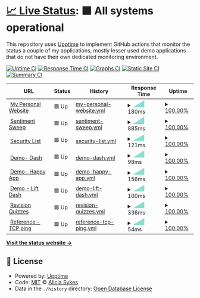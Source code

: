 # [📈 Live Status](https://lissy93.github.io/uptime): <!--live status--> **🟩 All systems operational**

This repository uses [Upptime](https://github.com/upptime/upptime) to implement GitHub actions that monitor the status a couple of my applications, mostly lesser used demo applications that do not have their own dedicated monitoring environment.

[![Uptime CI](https://github.com/lissy93/uptime/workflows/Uptime%20CI/badge.svg)](https://github.com/lissy93/uptime/actions?query=workflow%3A%22Uptime+CI%22)
[![Response Time CI](https://github.com/lissy93/uptime/workflows/Response%20Time%20CI/badge.svg)](https://github.com/lissy93/uptime/actions?query=workflow%3A%22Response+Time+CI%22)
[![Graphs CI](https://github.com/lissy93/uptime/workflows/Graphs%20CI/badge.svg)](https://github.com/lissy93/uptime/actions?query=workflow%3A%22Graphs+CI%22)
[![Static Site CI](https://github.com/lissy93/uptime/workflows/Static%20Site%20CI/badge.svg)](https://github.com/lissy93/uptime/actions?query=workflow%3A%22Static+Site+CI%22)
[![Summary CI](https://github.com/lissy93/uptime/workflows/Summary%20CI/badge.svg)](https://github.com/lissy93/uptime/actions?query=workflow%3A%22Summary+CI%22)

<!--start: status pages-->
<!-- This summary is generated by Upptime (https://github.com/upptime/upptime) -->
<!-- Do not edit this manually, your changes will be overwritten -->
<!-- prettier-ignore -->
| URL | Status | History | Response Time | Uptime |
| --- | ------ | ------- | ------------- | ------ |
| <img alt="" src="https://favicons.githubusercontent.com/aliciasykes.com" height="13"> [My Personal Website](https://aliciasykes.com) | 🟩 Up | [my-personal-website.yml](https://github.com/Lissy93/uptime/commits/HEAD/history/my-personal-website.yml) | <details><summary><img alt="Response time graph" src="./graphs/my-personal-website/response-time-week.png" height="20"> 180ms</summary><br><a href="https://lissy93.github.io/uptime/history/my-personal-website"><img alt="Response time 232" src="https://img.shields.io/endpoint?url=https%3A%2F%2Fraw.githubusercontent.com%2FLissy93%2Fuptime%2FHEAD%2Fapi%2Fmy-personal-website%2Fresponse-time.json"></a><br><a href="https://lissy93.github.io/uptime/history/my-personal-website"><img alt="24-hour response time 216" src="https://img.shields.io/endpoint?url=https%3A%2F%2Fraw.githubusercontent.com%2FLissy93%2Fuptime%2FHEAD%2Fapi%2Fmy-personal-website%2Fresponse-time-day.json"></a><br><a href="https://lissy93.github.io/uptime/history/my-personal-website"><img alt="7-day response time 180" src="https://img.shields.io/endpoint?url=https%3A%2F%2Fraw.githubusercontent.com%2FLissy93%2Fuptime%2FHEAD%2Fapi%2Fmy-personal-website%2Fresponse-time-week.json"></a><br><a href="https://lissy93.github.io/uptime/history/my-personal-website"><img alt="30-day response time 232" src="https://img.shields.io/endpoint?url=https%3A%2F%2Fraw.githubusercontent.com%2FLissy93%2Fuptime%2FHEAD%2Fapi%2Fmy-personal-website%2Fresponse-time-month.json"></a><br><a href="https://lissy93.github.io/uptime/history/my-personal-website"><img alt="1-year response time 232" src="https://img.shields.io/endpoint?url=https%3A%2F%2Fraw.githubusercontent.com%2FLissy93%2Fuptime%2FHEAD%2Fapi%2Fmy-personal-website%2Fresponse-time-year.json"></a></details> | <details><summary><a href="https://lissy93.github.io/uptime/history/my-personal-website">100.00%</a></summary><a href="https://lissy93.github.io/uptime/history/my-personal-website"><img alt="All-time uptime 100.00%" src="https://img.shields.io/endpoint?url=https%3A%2F%2Fraw.githubusercontent.com%2FLissy93%2Fuptime%2FHEAD%2Fapi%2Fmy-personal-website%2Fuptime.json"></a><br><a href="https://lissy93.github.io/uptime/history/my-personal-website"><img alt="24-hour uptime 100.00%" src="https://img.shields.io/endpoint?url=https%3A%2F%2Fraw.githubusercontent.com%2FLissy93%2Fuptime%2FHEAD%2Fapi%2Fmy-personal-website%2Fuptime-day.json"></a><br><a href="https://lissy93.github.io/uptime/history/my-personal-website"><img alt="7-day uptime 100.00%" src="https://img.shields.io/endpoint?url=https%3A%2F%2Fraw.githubusercontent.com%2FLissy93%2Fuptime%2FHEAD%2Fapi%2Fmy-personal-website%2Fuptime-week.json"></a><br><a href="https://lissy93.github.io/uptime/history/my-personal-website"><img alt="30-day uptime 100.00%" src="https://img.shields.io/endpoint?url=https%3A%2F%2Fraw.githubusercontent.com%2FLissy93%2Fuptime%2FHEAD%2Fapi%2Fmy-personal-website%2Fuptime-month.json"></a><br><a href="https://lissy93.github.io/uptime/history/my-personal-website"><img alt="1-year uptime 100.00%" src="https://img.shields.io/endpoint?url=https%3A%2F%2Fraw.githubusercontent.com%2FLissy93%2Fuptime%2FHEAD%2Fapi%2Fmy-personal-website%2Fuptime-year.json"></a></details>
| <img alt="" src="https://favicons.githubusercontent.com/sentiment-sweep.com" height="13"> [Sentiment Sweep](https://sentiment-sweep.com) | 🟩 Up | [sentiment-sweep.yml](https://github.com/Lissy93/uptime/commits/HEAD/history/sentiment-sweep.yml) | <details><summary><img alt="Response time graph" src="./graphs/sentiment-sweep/response-time-week.png" height="20"> 885ms</summary><br><a href="https://lissy93.github.io/uptime/history/sentiment-sweep"><img alt="Response time 831" src="https://img.shields.io/endpoint?url=https%3A%2F%2Fraw.githubusercontent.com%2FLissy93%2Fuptime%2FHEAD%2Fapi%2Fsentiment-sweep%2Fresponse-time.json"></a><br><a href="https://lissy93.github.io/uptime/history/sentiment-sweep"><img alt="24-hour response time 875" src="https://img.shields.io/endpoint?url=https%3A%2F%2Fraw.githubusercontent.com%2FLissy93%2Fuptime%2FHEAD%2Fapi%2Fsentiment-sweep%2Fresponse-time-day.json"></a><br><a href="https://lissy93.github.io/uptime/history/sentiment-sweep"><img alt="7-day response time 885" src="https://img.shields.io/endpoint?url=https%3A%2F%2Fraw.githubusercontent.com%2FLissy93%2Fuptime%2FHEAD%2Fapi%2Fsentiment-sweep%2Fresponse-time-week.json"></a><br><a href="https://lissy93.github.io/uptime/history/sentiment-sweep"><img alt="30-day response time 831" src="https://img.shields.io/endpoint?url=https%3A%2F%2Fraw.githubusercontent.com%2FLissy93%2Fuptime%2FHEAD%2Fapi%2Fsentiment-sweep%2Fresponse-time-month.json"></a><br><a href="https://lissy93.github.io/uptime/history/sentiment-sweep"><img alt="1-year response time 831" src="https://img.shields.io/endpoint?url=https%3A%2F%2Fraw.githubusercontent.com%2FLissy93%2Fuptime%2FHEAD%2Fapi%2Fsentiment-sweep%2Fresponse-time-year.json"></a></details> | <details><summary><a href="https://lissy93.github.io/uptime/history/sentiment-sweep">100.00%</a></summary><a href="https://lissy93.github.io/uptime/history/sentiment-sweep"><img alt="All-time uptime 100.00%" src="https://img.shields.io/endpoint?url=https%3A%2F%2Fraw.githubusercontent.com%2FLissy93%2Fuptime%2FHEAD%2Fapi%2Fsentiment-sweep%2Fuptime.json"></a><br><a href="https://lissy93.github.io/uptime/history/sentiment-sweep"><img alt="24-hour uptime 100.00%" src="https://img.shields.io/endpoint?url=https%3A%2F%2Fraw.githubusercontent.com%2FLissy93%2Fuptime%2FHEAD%2Fapi%2Fsentiment-sweep%2Fuptime-day.json"></a><br><a href="https://lissy93.github.io/uptime/history/sentiment-sweep"><img alt="7-day uptime 100.00%" src="https://img.shields.io/endpoint?url=https%3A%2F%2Fraw.githubusercontent.com%2FLissy93%2Fuptime%2FHEAD%2Fapi%2Fsentiment-sweep%2Fuptime-week.json"></a><br><a href="https://lissy93.github.io/uptime/history/sentiment-sweep"><img alt="30-day uptime 100.00%" src="https://img.shields.io/endpoint?url=https%3A%2F%2Fraw.githubusercontent.com%2FLissy93%2Fuptime%2FHEAD%2Fapi%2Fsentiment-sweep%2Fuptime-month.json"></a><br><a href="https://lissy93.github.io/uptime/history/sentiment-sweep"><img alt="1-year uptime 100.00%" src="https://img.shields.io/endpoint?url=https%3A%2F%2Fraw.githubusercontent.com%2FLissy93%2Fuptime%2FHEAD%2Fapi%2Fsentiment-sweep%2Fuptime-year.json"></a></details>
| <img alt="" src="https://favicons.githubusercontent.com/security-list.js.org" height="13"> [Security List](https://security-list.js.org) | 🟩 Up | [security-list.yml](https://github.com/Lissy93/uptime/commits/HEAD/history/security-list.yml) | <details><summary><img alt="Response time graph" src="./graphs/security-list/response-time-week.png" height="20"> 121ms</summary><br><a href="https://lissy93.github.io/uptime/history/security-list"><img alt="Response time 126" src="https://img.shields.io/endpoint?url=https%3A%2F%2Fraw.githubusercontent.com%2FLissy93%2Fuptime%2FHEAD%2Fapi%2Fsecurity-list%2Fresponse-time.json"></a><br><a href="https://lissy93.github.io/uptime/history/security-list"><img alt="24-hour response time 113" src="https://img.shields.io/endpoint?url=https%3A%2F%2Fraw.githubusercontent.com%2FLissy93%2Fuptime%2FHEAD%2Fapi%2Fsecurity-list%2Fresponse-time-day.json"></a><br><a href="https://lissy93.github.io/uptime/history/security-list"><img alt="7-day response time 121" src="https://img.shields.io/endpoint?url=https%3A%2F%2Fraw.githubusercontent.com%2FLissy93%2Fuptime%2FHEAD%2Fapi%2Fsecurity-list%2Fresponse-time-week.json"></a><br><a href="https://lissy93.github.io/uptime/history/security-list"><img alt="30-day response time 126" src="https://img.shields.io/endpoint?url=https%3A%2F%2Fraw.githubusercontent.com%2FLissy93%2Fuptime%2FHEAD%2Fapi%2Fsecurity-list%2Fresponse-time-month.json"></a><br><a href="https://lissy93.github.io/uptime/history/security-list"><img alt="1-year response time 126" src="https://img.shields.io/endpoint?url=https%3A%2F%2Fraw.githubusercontent.com%2FLissy93%2Fuptime%2FHEAD%2Fapi%2Fsecurity-list%2Fresponse-time-year.json"></a></details> | <details><summary><a href="https://lissy93.github.io/uptime/history/security-list">100.00%</a></summary><a href="https://lissy93.github.io/uptime/history/security-list"><img alt="All-time uptime 100.00%" src="https://img.shields.io/endpoint?url=https%3A%2F%2Fraw.githubusercontent.com%2FLissy93%2Fuptime%2FHEAD%2Fapi%2Fsecurity-list%2Fuptime.json"></a><br><a href="https://lissy93.github.io/uptime/history/security-list"><img alt="24-hour uptime 100.00%" src="https://img.shields.io/endpoint?url=https%3A%2F%2Fraw.githubusercontent.com%2FLissy93%2Fuptime%2FHEAD%2Fapi%2Fsecurity-list%2Fuptime-day.json"></a><br><a href="https://lissy93.github.io/uptime/history/security-list"><img alt="7-day uptime 100.00%" src="https://img.shields.io/endpoint?url=https%3A%2F%2Fraw.githubusercontent.com%2FLissy93%2Fuptime%2FHEAD%2Fapi%2Fsecurity-list%2Fuptime-week.json"></a><br><a href="https://lissy93.github.io/uptime/history/security-list"><img alt="30-day uptime 100.00%" src="https://img.shields.io/endpoint?url=https%3A%2F%2Fraw.githubusercontent.com%2FLissy93%2Fuptime%2FHEAD%2Fapi%2Fsecurity-list%2Fuptime-month.json"></a><br><a href="https://lissy93.github.io/uptime/history/security-list"><img alt="1-year uptime 100.00%" src="https://img.shields.io/endpoint?url=https%3A%2F%2Fraw.githubusercontent.com%2FLissy93%2Fuptime%2FHEAD%2Fapi%2Fsecurity-list%2Fuptime-year.json"></a></details>
| <img alt="" src="https://favicons.githubusercontent.com/dash-demo.as93.net" height="13"> [Demo- Dash](https://dash-demo.as93.net/) | 🟩 Up | [demo-dash.yml](https://github.com/Lissy93/uptime/commits/HEAD/history/demo-dash.yml) | <details><summary><img alt="Response time graph" src="./graphs/demo-dash/response-time-week.png" height="20"> 98ms</summary><br><a href="https://lissy93.github.io/uptime/history/demo-dash"><img alt="Response time 119" src="https://img.shields.io/endpoint?url=https%3A%2F%2Fraw.githubusercontent.com%2FLissy93%2Fuptime%2FHEAD%2Fapi%2Fdemo-dash%2Fresponse-time.json"></a><br><a href="https://lissy93.github.io/uptime/history/demo-dash"><img alt="24-hour response time 91" src="https://img.shields.io/endpoint?url=https%3A%2F%2Fraw.githubusercontent.com%2FLissy93%2Fuptime%2FHEAD%2Fapi%2Fdemo-dash%2Fresponse-time-day.json"></a><br><a href="https://lissy93.github.io/uptime/history/demo-dash"><img alt="7-day response time 98" src="https://img.shields.io/endpoint?url=https%3A%2F%2Fraw.githubusercontent.com%2FLissy93%2Fuptime%2FHEAD%2Fapi%2Fdemo-dash%2Fresponse-time-week.json"></a><br><a href="https://lissy93.github.io/uptime/history/demo-dash"><img alt="30-day response time 119" src="https://img.shields.io/endpoint?url=https%3A%2F%2Fraw.githubusercontent.com%2FLissy93%2Fuptime%2FHEAD%2Fapi%2Fdemo-dash%2Fresponse-time-month.json"></a><br><a href="https://lissy93.github.io/uptime/history/demo-dash"><img alt="1-year response time 119" src="https://img.shields.io/endpoint?url=https%3A%2F%2Fraw.githubusercontent.com%2FLissy93%2Fuptime%2FHEAD%2Fapi%2Fdemo-dash%2Fresponse-time-year.json"></a></details> | <details><summary><a href="https://lissy93.github.io/uptime/history/demo-dash">100.00%</a></summary><a href="https://lissy93.github.io/uptime/history/demo-dash"><img alt="All-time uptime 100.00%" src="https://img.shields.io/endpoint?url=https%3A%2F%2Fraw.githubusercontent.com%2FLissy93%2Fuptime%2FHEAD%2Fapi%2Fdemo-dash%2Fuptime.json"></a><br><a href="https://lissy93.github.io/uptime/history/demo-dash"><img alt="24-hour uptime 100.00%" src="https://img.shields.io/endpoint?url=https%3A%2F%2Fraw.githubusercontent.com%2FLissy93%2Fuptime%2FHEAD%2Fapi%2Fdemo-dash%2Fuptime-day.json"></a><br><a href="https://lissy93.github.io/uptime/history/demo-dash"><img alt="7-day uptime 100.00%" src="https://img.shields.io/endpoint?url=https%3A%2F%2Fraw.githubusercontent.com%2FLissy93%2Fuptime%2FHEAD%2Fapi%2Fdemo-dash%2Fuptime-week.json"></a><br><a href="https://lissy93.github.io/uptime/history/demo-dash"><img alt="30-day uptime 100.00%" src="https://img.shields.io/endpoint?url=https%3A%2F%2Fraw.githubusercontent.com%2FLissy93%2Fuptime%2FHEAD%2Fapi%2Fdemo-dash%2Fuptime-month.json"></a><br><a href="https://lissy93.github.io/uptime/history/demo-dash"><img alt="1-year uptime 100.00%" src="https://img.shields.io/endpoint?url=https%3A%2F%2Fraw.githubusercontent.com%2FLissy93%2Fuptime%2FHEAD%2Fapi%2Fdemo-dash%2Fuptime-year.json"></a></details>
| <img alt="" src="https://favicons.githubusercontent.com/happy-app-demo.as93.net" height="13"> [Demo- Happy App](http://happy-app-demo.as93.net/) | 🟩 Up | [demo-happy-app.yml](https://github.com/Lissy93/uptime/commits/HEAD/history/demo-happy-app.yml) | <details><summary><img alt="Response time graph" src="./graphs/demo-happy-app/response-time-week.png" height="20"> 156ms</summary><br><a href="https://lissy93.github.io/uptime/history/demo-happy-app"><img alt="Response time 162" src="https://img.shields.io/endpoint?url=https%3A%2F%2Fraw.githubusercontent.com%2FLissy93%2Fuptime%2FHEAD%2Fapi%2Fdemo-happy-app%2Fresponse-time.json"></a><br><a href="https://lissy93.github.io/uptime/history/demo-happy-app"><img alt="24-hour response time 146" src="https://img.shields.io/endpoint?url=https%3A%2F%2Fraw.githubusercontent.com%2FLissy93%2Fuptime%2FHEAD%2Fapi%2Fdemo-happy-app%2Fresponse-time-day.json"></a><br><a href="https://lissy93.github.io/uptime/history/demo-happy-app"><img alt="7-day response time 156" src="https://img.shields.io/endpoint?url=https%3A%2F%2Fraw.githubusercontent.com%2FLissy93%2Fuptime%2FHEAD%2Fapi%2Fdemo-happy-app%2Fresponse-time-week.json"></a><br><a href="https://lissy93.github.io/uptime/history/demo-happy-app"><img alt="30-day response time 162" src="https://img.shields.io/endpoint?url=https%3A%2F%2Fraw.githubusercontent.com%2FLissy93%2Fuptime%2FHEAD%2Fapi%2Fdemo-happy-app%2Fresponse-time-month.json"></a><br><a href="https://lissy93.github.io/uptime/history/demo-happy-app"><img alt="1-year response time 162" src="https://img.shields.io/endpoint?url=https%3A%2F%2Fraw.githubusercontent.com%2FLissy93%2Fuptime%2FHEAD%2Fapi%2Fdemo-happy-app%2Fresponse-time-year.json"></a></details> | <details><summary><a href="https://lissy93.github.io/uptime/history/demo-happy-app">100.00%</a></summary><a href="https://lissy93.github.io/uptime/history/demo-happy-app"><img alt="All-time uptime 100.00%" src="https://img.shields.io/endpoint?url=https%3A%2F%2Fraw.githubusercontent.com%2FLissy93%2Fuptime%2FHEAD%2Fapi%2Fdemo-happy-app%2Fuptime.json"></a><br><a href="https://lissy93.github.io/uptime/history/demo-happy-app"><img alt="24-hour uptime 100.00%" src="https://img.shields.io/endpoint?url=https%3A%2F%2Fraw.githubusercontent.com%2FLissy93%2Fuptime%2FHEAD%2Fapi%2Fdemo-happy-app%2Fuptime-day.json"></a><br><a href="https://lissy93.github.io/uptime/history/demo-happy-app"><img alt="7-day uptime 100.00%" src="https://img.shields.io/endpoint?url=https%3A%2F%2Fraw.githubusercontent.com%2FLissy93%2Fuptime%2FHEAD%2Fapi%2Fdemo-happy-app%2Fuptime-week.json"></a><br><a href="https://lissy93.github.io/uptime/history/demo-happy-app"><img alt="30-day uptime 100.00%" src="https://img.shields.io/endpoint?url=https%3A%2F%2Fraw.githubusercontent.com%2FLissy93%2Fuptime%2FHEAD%2Fapi%2Fdemo-happy-app%2Fuptime-month.json"></a><br><a href="https://lissy93.github.io/uptime/history/demo-happy-app"><img alt="1-year uptime 100.00%" src="https://img.shields.io/endpoint?url=https%3A%2F%2Fraw.githubusercontent.com%2FLissy93%2Fuptime%2FHEAD%2Fapi%2Fdemo-happy-app%2Fuptime-year.json"></a></details>
| <img alt="" src="https://favicons.githubusercontent.com/tfl-lift-dash.as93.net" height="13"> [Demo - Lift Dash](https://tfl-lift-dash.as93.net/) | 🟩 Up | [demo-lift-dash.yml](https://github.com/Lissy93/uptime/commits/HEAD/history/demo-lift-dash.yml) | <details><summary><img alt="Response time graph" src="./graphs/demo-lift-dash/response-time-week.png" height="20"> 100ms</summary><br><a href="https://lissy93.github.io/uptime/history/demo-lift-dash"><img alt="Response time 142" src="https://img.shields.io/endpoint?url=https%3A%2F%2Fraw.githubusercontent.com%2FLissy93%2Fuptime%2FHEAD%2Fapi%2Fdemo-lift-dash%2Fresponse-time.json"></a><br><a href="https://lissy93.github.io/uptime/history/demo-lift-dash"><img alt="24-hour response time 71" src="https://img.shields.io/endpoint?url=https%3A%2F%2Fraw.githubusercontent.com%2FLissy93%2Fuptime%2FHEAD%2Fapi%2Fdemo-lift-dash%2Fresponse-time-day.json"></a><br><a href="https://lissy93.github.io/uptime/history/demo-lift-dash"><img alt="7-day response time 100" src="https://img.shields.io/endpoint?url=https%3A%2F%2Fraw.githubusercontent.com%2FLissy93%2Fuptime%2FHEAD%2Fapi%2Fdemo-lift-dash%2Fresponse-time-week.json"></a><br><a href="https://lissy93.github.io/uptime/history/demo-lift-dash"><img alt="30-day response time 142" src="https://img.shields.io/endpoint?url=https%3A%2F%2Fraw.githubusercontent.com%2FLissy93%2Fuptime%2FHEAD%2Fapi%2Fdemo-lift-dash%2Fresponse-time-month.json"></a><br><a href="https://lissy93.github.io/uptime/history/demo-lift-dash"><img alt="1-year response time 142" src="https://img.shields.io/endpoint?url=https%3A%2F%2Fraw.githubusercontent.com%2FLissy93%2Fuptime%2FHEAD%2Fapi%2Fdemo-lift-dash%2Fresponse-time-year.json"></a></details> | <details><summary><a href="https://lissy93.github.io/uptime/history/demo-lift-dash">100.00%</a></summary><a href="https://lissy93.github.io/uptime/history/demo-lift-dash"><img alt="All-time uptime 100.00%" src="https://img.shields.io/endpoint?url=https%3A%2F%2Fraw.githubusercontent.com%2FLissy93%2Fuptime%2FHEAD%2Fapi%2Fdemo-lift-dash%2Fuptime.json"></a><br><a href="https://lissy93.github.io/uptime/history/demo-lift-dash"><img alt="24-hour uptime 100.00%" src="https://img.shields.io/endpoint?url=https%3A%2F%2Fraw.githubusercontent.com%2FLissy93%2Fuptime%2FHEAD%2Fapi%2Fdemo-lift-dash%2Fuptime-day.json"></a><br><a href="https://lissy93.github.io/uptime/history/demo-lift-dash"><img alt="7-day uptime 100.00%" src="https://img.shields.io/endpoint?url=https%3A%2F%2Fraw.githubusercontent.com%2FLissy93%2Fuptime%2FHEAD%2Fapi%2Fdemo-lift-dash%2Fuptime-week.json"></a><br><a href="https://lissy93.github.io/uptime/history/demo-lift-dash"><img alt="30-day uptime 100.00%" src="https://img.shields.io/endpoint?url=https%3A%2F%2Fraw.githubusercontent.com%2FLissy93%2Fuptime%2FHEAD%2Fapi%2Fdemo-lift-dash%2Fuptime-month.json"></a><br><a href="https://lissy93.github.io/uptime/history/demo-lift-dash"><img alt="1-year uptime 100.00%" src="https://img.shields.io/endpoint?url=https%3A%2F%2Fraw.githubusercontent.com%2FLissy93%2Fuptime%2FHEAD%2Fapi%2Fdemo-lift-dash%2Fuptime-year.json"></a></details>
| <img alt="" src="https://favicons.githubusercontent.com/revisionquizzes.com" height="13"> [Revision Quizzes](https://revisionquizzes.com) | 🟩 Up | [revision-quizzes.yml](https://github.com/Lissy93/uptime/commits/HEAD/history/revision-quizzes.yml) | <details><summary><img alt="Response time graph" src="./graphs/revision-quizzes/response-time-week.png" height="20"> 336ms</summary><br><a href="https://lissy93.github.io/uptime/history/revision-quizzes"><img alt="Response time 342" src="https://img.shields.io/endpoint?url=https%3A%2F%2Fraw.githubusercontent.com%2FLissy93%2Fuptime%2FHEAD%2Fapi%2Frevision-quizzes%2Fresponse-time.json"></a><br><a href="https://lissy93.github.io/uptime/history/revision-quizzes"><img alt="24-hour response time 327" src="https://img.shields.io/endpoint?url=https%3A%2F%2Fraw.githubusercontent.com%2FLissy93%2Fuptime%2FHEAD%2Fapi%2Frevision-quizzes%2Fresponse-time-day.json"></a><br><a href="https://lissy93.github.io/uptime/history/revision-quizzes"><img alt="7-day response time 336" src="https://img.shields.io/endpoint?url=https%3A%2F%2Fraw.githubusercontent.com%2FLissy93%2Fuptime%2FHEAD%2Fapi%2Frevision-quizzes%2Fresponse-time-week.json"></a><br><a href="https://lissy93.github.io/uptime/history/revision-quizzes"><img alt="30-day response time 342" src="https://img.shields.io/endpoint?url=https%3A%2F%2Fraw.githubusercontent.com%2FLissy93%2Fuptime%2FHEAD%2Fapi%2Frevision-quizzes%2Fresponse-time-month.json"></a><br><a href="https://lissy93.github.io/uptime/history/revision-quizzes"><img alt="1-year response time 342" src="https://img.shields.io/endpoint?url=https%3A%2F%2Fraw.githubusercontent.com%2FLissy93%2Fuptime%2FHEAD%2Fapi%2Frevision-quizzes%2Fresponse-time-year.json"></a></details> | <details><summary><a href="https://lissy93.github.io/uptime/history/revision-quizzes">100.00%</a></summary><a href="https://lissy93.github.io/uptime/history/revision-quizzes"><img alt="All-time uptime 100.00%" src="https://img.shields.io/endpoint?url=https%3A%2F%2Fraw.githubusercontent.com%2FLissy93%2Fuptime%2FHEAD%2Fapi%2Frevision-quizzes%2Fuptime.json"></a><br><a href="https://lissy93.github.io/uptime/history/revision-quizzes"><img alt="24-hour uptime 100.00%" src="https://img.shields.io/endpoint?url=https%3A%2F%2Fraw.githubusercontent.com%2FLissy93%2Fuptime%2FHEAD%2Fapi%2Frevision-quizzes%2Fuptime-day.json"></a><br><a href="https://lissy93.github.io/uptime/history/revision-quizzes"><img alt="7-day uptime 100.00%" src="https://img.shields.io/endpoint?url=https%3A%2F%2Fraw.githubusercontent.com%2FLissy93%2Fuptime%2FHEAD%2Fapi%2Frevision-quizzes%2Fuptime-week.json"></a><br><a href="https://lissy93.github.io/uptime/history/revision-quizzes"><img alt="30-day uptime 100.00%" src="https://img.shields.io/endpoint?url=https%3A%2F%2Fraw.githubusercontent.com%2FLissy93%2Fuptime%2FHEAD%2Fapi%2Frevision-quizzes%2Fuptime-month.json"></a><br><a href="https://lissy93.github.io/uptime/history/revision-quizzes"><img alt="1-year uptime 100.00%" src="https://img.shields.io/endpoint?url=https%3A%2F%2Fraw.githubusercontent.com%2FLissy93%2Fuptime%2FHEAD%2Fapi%2Frevision-quizzes%2Fuptime-year.json"></a></details>
| <img alt="" src="https://favicons.githubusercontent.com/null" height="13"> [Reference - TCP ping](1.1.1.1) | 🟩 Up | [reference-tcp-ping.yml](https://github.com/Lissy93/uptime/commits/HEAD/history/reference-tcp-ping.yml) | <details><summary><img alt="Response time graph" src="./graphs/reference-tcp-ping/response-time-week.png" height="20"> 54ms</summary><br><a href="https://lissy93.github.io/uptime/history/reference-tcp-ping"><img alt="Response time 53" src="https://img.shields.io/endpoint?url=https%3A%2F%2Fraw.githubusercontent.com%2FLissy93%2Fuptime%2FHEAD%2Fapi%2Freference-tcp-ping%2Fresponse-time.json"></a><br><a href="https://lissy93.github.io/uptime/history/reference-tcp-ping"><img alt="24-hour response time 56" src="https://img.shields.io/endpoint?url=https%3A%2F%2Fraw.githubusercontent.com%2FLissy93%2Fuptime%2FHEAD%2Fapi%2Freference-tcp-ping%2Fresponse-time-day.json"></a><br><a href="https://lissy93.github.io/uptime/history/reference-tcp-ping"><img alt="7-day response time 54" src="https://img.shields.io/endpoint?url=https%3A%2F%2Fraw.githubusercontent.com%2FLissy93%2Fuptime%2FHEAD%2Fapi%2Freference-tcp-ping%2Fresponse-time-week.json"></a><br><a href="https://lissy93.github.io/uptime/history/reference-tcp-ping"><img alt="30-day response time 53" src="https://img.shields.io/endpoint?url=https%3A%2F%2Fraw.githubusercontent.com%2FLissy93%2Fuptime%2FHEAD%2Fapi%2Freference-tcp-ping%2Fresponse-time-month.json"></a><br><a href="https://lissy93.github.io/uptime/history/reference-tcp-ping"><img alt="1-year response time 53" src="https://img.shields.io/endpoint?url=https%3A%2F%2Fraw.githubusercontent.com%2FLissy93%2Fuptime%2FHEAD%2Fapi%2Freference-tcp-ping%2Fresponse-time-year.json"></a></details> | <details><summary><a href="https://lissy93.github.io/uptime/history/reference-tcp-ping">100.00%</a></summary><a href="https://lissy93.github.io/uptime/history/reference-tcp-ping"><img alt="All-time uptime 100.00%" src="https://img.shields.io/endpoint?url=https%3A%2F%2Fraw.githubusercontent.com%2FLissy93%2Fuptime%2FHEAD%2Fapi%2Freference-tcp-ping%2Fuptime.json"></a><br><a href="https://lissy93.github.io/uptime/history/reference-tcp-ping"><img alt="24-hour uptime 100.00%" src="https://img.shields.io/endpoint?url=https%3A%2F%2Fraw.githubusercontent.com%2FLissy93%2Fuptime%2FHEAD%2Fapi%2Freference-tcp-ping%2Fuptime-day.json"></a><br><a href="https://lissy93.github.io/uptime/history/reference-tcp-ping"><img alt="7-day uptime 100.00%" src="https://img.shields.io/endpoint?url=https%3A%2F%2Fraw.githubusercontent.com%2FLissy93%2Fuptime%2FHEAD%2Fapi%2Freference-tcp-ping%2Fuptime-week.json"></a><br><a href="https://lissy93.github.io/uptime/history/reference-tcp-ping"><img alt="30-day uptime 100.00%" src="https://img.shields.io/endpoint?url=https%3A%2F%2Fraw.githubusercontent.com%2FLissy93%2Fuptime%2FHEAD%2Fapi%2Freference-tcp-ping%2Fuptime-month.json"></a><br><a href="https://lissy93.github.io/uptime/history/reference-tcp-ping"><img alt="1-year uptime 100.00%" src="https://img.shields.io/endpoint?url=https%3A%2F%2Fraw.githubusercontent.com%2FLissy93%2Fuptime%2FHEAD%2Fapi%2Freference-tcp-ping%2Fuptime-year.json"></a></details>

<!--end: status pages-->

[**Visit the status website →**](https://lissy93.github.io/uptime)

## 📄 License

- Powered by: [Upptime](https://github.com/upptime/upptime)
- Code: [MIT](./LICENSE) © [Alicia Sykes](https://aliciasykes.com)
- Data in the `./history` directory: [Open Database License](https://opendatacommons.org/licenses/odbl/1-0/)

